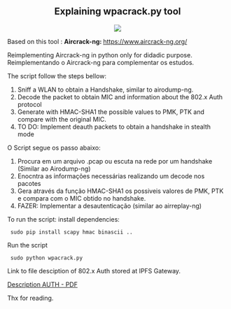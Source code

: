 <h2 align="center"> Explaining wpacrack.py tool</h2> 
<p align="center">
  <img src="https://img.shields.io/badge/python%20-%2314354C.svg?&style=for-the-badge&logo=python&logoColor=white"/>
</p>

Based on this tool : <b>Aircrack-ng: </b> <a href="https://www.aircrack-ng.org/" target="_blank">https://www.aircrack-ng.org/</a>

Reimplementing Aircrack-ng in python only for didadic purpose.
Reimplementando o Aircrack-ng para complementar os estudos.

The script follow the steps bellow:
  1. Sniff a WLAN to obtain a Handshake, similar to airodump-ng.
  2. Decode the packet to obtain MIC and information about the 802.x Auth protocol
  3. Generate with HMAC-SHA1 the possible values to PMK, PTK and compare with the original MIC.
  4. TO DO: Implement deauth packets to obtain a handshake in stealth mode

O Script segue os passo abaixo:
  1. Procura em um arquivo .pcap ou escuta na rede por um handshake (Similar ao Airodump-ng)
  2. Enocntra as informações necessárias realizando um decode nos pacotes
  3. Gera através da função HMAC-SHA1 os possiveis valores de PMK, PTK e compara com o MIC obtido no handshake.
  4. FAZER: Implementar a desautenticação (similar ao airreplay-ng)

To run the script:
install dependencies:

 <code> sudo pip install scapy hmac binascii ..</code>
  
Run the script
   
  <code> sudo python wpacrack.py</code>
  
 
Link to file desciption of 802.x Auth stored at IPFS Gateway.

[Description AUTH - PDF](https://gateway.pinata.cloud/ipfs/QmZwXohZ8yai8gwSjx2NLbfBCLKbbUGXTLehGrzSezdJqv)

Thx for reading.
